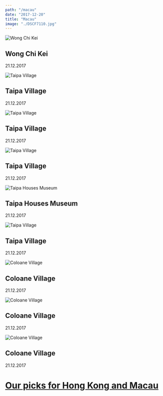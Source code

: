 ```yaml
---
path: "/macau"
date: "2017-12-20"
title: "Macau"
image: "./DSCF7110.jpg"
---
```


![Wong Chi Kei](./DSCF7005.jpg)
## Wong Chi Kei
<span class="date">21.12.2017</span>

![Taipa Village](./DSCF7058.jpg)
## Taipa Village
<span class="date">21.12.2017</span>

![Taipa Village](./DSCF7046.jpg)
## Taipa Village
<span class="date">21.12.2017</span>

![Taipa Village](./DSCF7061.jpg)
## Taipa Village
<span class="date">21.12.2017</span>

![Taipa Houses Museum](./DSCF7086.jpg)
## Taipa Houses Museum
<span class="date">21.12.2017</span>

![Taipa Village](./DSCF7063.jpg)
## Taipa Village
<span class="date">21.12.2017</span>

![Coloane Village](./DSCF7101.jpg)
## Coloane Village
<span class="date">21.12.2017</span>

![Coloane Village](./DSCF7133.jpg)
## Coloane Village
<span class="date">21.12.2017</span>

![Coloane Village](./DSCF7110.jpg)
## Coloane Village
<span class="date">21.12.2017</span>

# [Our picks for Hong Kong and Macau](/hk-notes)